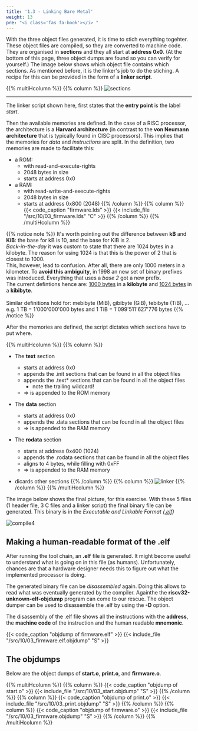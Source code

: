 ```yaml
---
title: '1.3 - Linking Bare Metal'
weight: 13
pre: "<i class='fas fa-book'></i> "
---
```


With the three object files generated, it is time to stich everything togehter. These object files are compiled, so they are converted to machine code. They are organised in **sections** and they all start at **address 0x0**. (At the bottom of this page, three object dumps are found so you can verify for yourself.) The image below shows which object file contains which sections. As mentioned before, it is the linker's job to do the stiching. A recipe for this can be provided in the form of a **linker script**.

{{% multiHcolumn %}}
{{% column %}}
![sections](/img/10/sections.png)
<hr/>

The linker script shown here, first states that the **entry point** is the label *start*.

Then the available memories are defined. In the case of a RISC processor, the architecture is a **Harvard architecture** (in contrast to the **von Neumann architecture** that is typically found in CISC processors). This implies that the memories for *data* and *instructions* are split. In the definition, two memories are made to facilitate this:

* a ROM:
    * with read-and-execute-rights
    * 2048 bytes in size
    * starts at address 0x0
* a RAM:
    * with read-write-and-execute-rights
    * 2048 bytes in size
    * starts at address 0x800 (2048)
{{% /column %}}
{{% column %}}
{{< code_caption "firmware.lds" >}}
{{< include_file "/src/10/03_firmware.lds" "C" >}}
{{% /column %}}
{{% /multiHcolumn %}}

{{% notice note %}}
It's worth pointing out the difference between **kB** and **KiB**: the base for kB is 10, and the base for KiB is 2.<br/>
*Back-in-the-day* it was custom to state that there are 1024 bytes in a kilobyte. The reason for using 1024 is that this is the power of 2 that is closest to 1000.<br/>
This, however, lead to confusion. After all, there are only 1000 meters in a kilometer. To **avoid this ambiguity**, in 1998 an new set of binary prefixes was introduced. Everything that uses a *base 2* got a new prefix. <br/>
The current defintions hence are: <u>1000 bytes</u> in a **kilobyte** and <u>1024 bytes</u> in a **kibibyte**.<br/><br/>
Similar definitions hold for: mebibyte (MiB), gibibyte (GiB), tebibyte (TiB), ... e.g. 1 TB = 1'000'000'000 bytes and 1 TiB = 1'099'511'627'776 bytes
{{% /notice %}}

After the memories are defined, the script dictates which sections have to put where.

{{% multiHcolumn %}}
{{% column %}}
* The **text** section
    * starts at address 0x0
    * appends the .init sections that can be found in all the object files
    * appends the .text* sections that can be found in all the object files
        * note the trailing wildcard!
    * => is appended to the ROM memory

* The **data** section
    * starts at address 0x0
    * appends the .data sections that can be found in all the object files
    * => is appended to the RAM memory
* The **rodata** section
    * starts at address 0x400 (1024)
    * appends the .rodata sections that can be found in all the object files
    * aligns to 4 bytes, while filling with 0xFF
    * => is appended to the RAM memory
* dicards other sections
{{% /column %}}
{{% column %}}
![linker](/img/10/linker.png)
{{% /column %}}
{{% /multiHcolumn %}}


The image below shows the final picture, for this exercise. With these 5 files (1 header file, 3 C files and a linker script) the final binary file can be generated. This binary is in the *Executable and Linkable Format ([.elf](https://en.wikipedia.org/wiki/Executable_and_Linkable_Format))*

![compile4](/img/10/compile_4.png)

## Making a human-readable format of the .elf

After running the tool chain, an **.elf** file is generated. It might become useful to understand what is going on in this file (as humans). Unfortunately, chances are that a hardware designer needs this to figure out what the implemented processor is doing. 

The generated binary file can be *disassembled* again. Doing this allows to read what was eventually generated by the compiler. Againthe the **riscv32-unknown-elf-objdump** program can come to our rescue. The object dumper can be used to disassemble the .elf by using the **-D** option.

The disassembly of the .elf file shows all the instructions with the **address**, the **machine code** of the instruction and the human readable **mnemonic**.

{{< code_caption "objdump of firmware.elf" >}}
{{< include_file "/src/10/03_firmware.elf.objdump" "S" >}}



## The objdumps

Below are the object dumps of **start.o**, **print.o**, and **firmware.o**. 

{{% multiHcolumn %}}
{{% column %}}
{{< code_caption "objdump of start.o" >}}
{{< include_file "/src/10/03_start.objdump" "S" >}}
{{% /column %}}
{{% column %}}
{{< code_caption "objdump of print.o" >}}
{{< include_file "/src/10/03_print.objdump" "S" >}}
{{% /column %}}
{{% column %}}
{{< code_caption "objdump of firmware.o" >}}
{{< include_file "/src/10/03_firmware.objdump" "S" >}}
{{% /column %}}
{{% /multiHcolumn %}}
